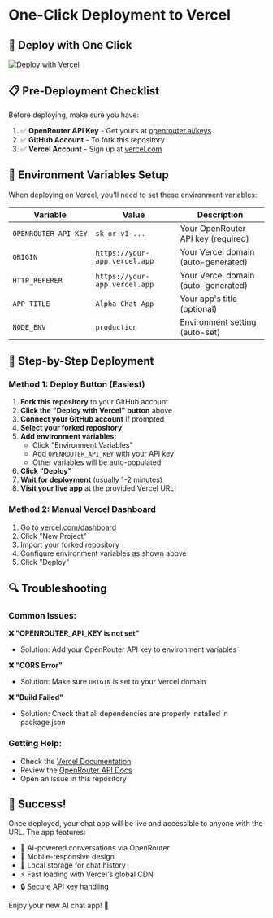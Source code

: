 # One-Click Deployment to Vercel

## 🚀 Deploy with One Click

[![Deploy with Vercel](https://vercel.com/button)](https://vercel.com/new/clone?repository-url=https://github.com/YOUR_USERNAME/YOUR_REPO_NAME)

## 📋 Pre-Deployment Checklist

Before deploying, make sure you have:

1. ✅ **OpenRouter API Key** - Get yours at [openrouter.ai/keys](https://openrouter.ai/keys)
2. ✅ **GitHub Account** - To fork this repository
3. ✅ **Vercel Account** - Sign up at [vercel.com](https://vercel.com)

## 🔧 Environment Variables Setup

When deploying on Vercel, you'll need to set these environment variables:

| Variable | Value | Description |
|----------|-------|-------------|
| `OPENROUTER_API_KEY` | `sk-or-v1-...` | Your OpenRouter API key (required) |
| `ORIGIN` | `https://your-app.vercel.app` | Your Vercel domain (auto-generated) |
| `HTTP_REFERER` | `https://your-app.vercel.app` | Your Vercel domain (auto-generated) |
| `APP_TITLE` | `Alpha Chat App` | Your app's title (optional) |
| `NODE_ENV` | `production` | Environment setting (auto-set) |

## 🎯 Step-by-Step Deployment

### Method 1: Deploy Button (Easiest)

1. **Fork this repository** to your GitHub account
2. **Click the "Deploy with Vercel" button** above
3. **Connect your GitHub account** if prompted
4. **Select your forked repository**
5. **Add environment variables:**
   - Click "Environment Variables" 
   - Add `OPENROUTER_API_KEY` with your API key
   - Other variables will be auto-populated
6. **Click "Deploy"**
7. **Wait for deployment** (usually 1-2 minutes)
8. **Visit your live app** at the provided Vercel URL!

### Method 2: Manual Vercel Dashboard

1. Go to [vercel.com/dashboard](https://vercel.com/dashboard)
2. Click "New Project"
3. Import your forked repository
4. Configure environment variables as shown above
5. Click "Deploy"

## 🔍 Troubleshooting

### Common Issues:

**❌ "OPENROUTER_API_KEY is not set"**
- Solution: Add your OpenRouter API key to environment variables

**❌ "CORS Error"**
- Solution: Make sure `ORIGIN` is set to your Vercel domain

**❌ "Build Failed"**
- Solution: Check that all dependencies are properly installed in package.json

### Getting Help:

- Check the [Vercel Documentation](https://vercel.com/docs)
- Review the [OpenRouter API Docs](https://openrouter.ai/docs)
- Open an issue in this repository

## 🎉 Success!

Once deployed, your chat app will be live and accessible to anyone with the URL. The app features:

- 🤖 AI-powered conversations via OpenRouter
- 📱 Mobile-responsive design
- 💾 Local storage for chat history
- ⚡ Fast loading with Vercel's global CDN
- 🔒 Secure API key handling

Enjoy your new AI chat app! 🚀
